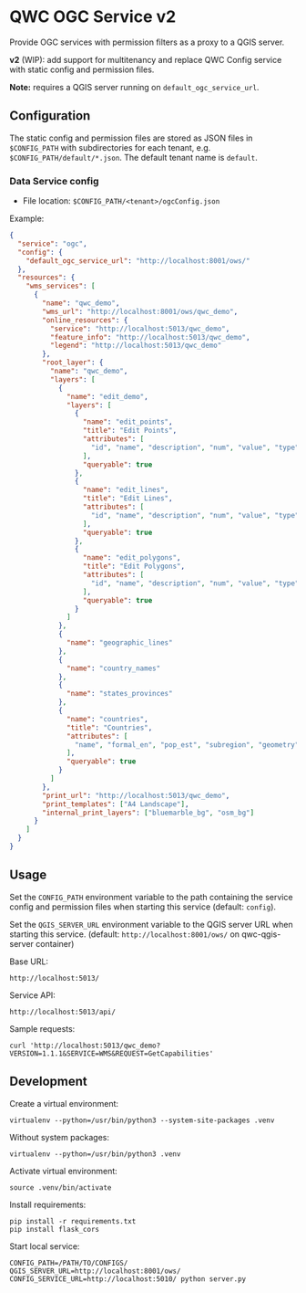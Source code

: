 QWC OGC Service v2
==================

Provide OGC services with permission filters as a proxy to a QGIS server.

**v2** (WIP): add support for multitenancy and replace QWC Config service with static config and permission files.

**Note:** requires a QGIS server running on `default_ogc_service_url`.


Configuration
-------------

The static config and permission files are stored as JSON files in `$CONFIG_PATH` with subdirectories for each tenant,
e.g. `$CONFIG_PATH/default/*.json`. The default tenant name is `default`.


### Data Service config

* File location: `$CONFIG_PATH/<tenant>/ogcConfig.json`

Example:
```json
{
  "service": "ogc",
  "config": {
    "default_ogc_service_url": "http://localhost:8001/ows/"
  },
  "resources": {
    "wms_services": [
      {
        "name": "qwc_demo",
        "wms_url": "http://localhost:8001/ows/qwc_demo",
        "online_resources": {
          "service": "http://localhost:5013/qwc_demo",
          "feature_info": "http://localhost:5013/qwc_demo",
          "legend": "http://localhost:5013/qwc_demo"
        },
        "root_layer": {
          "name": "qwc_demo",
          "layers": [
            {
              "name": "edit_demo",
              "layers": [
                {
                  "name": "edit_points",
                  "title": "Edit Points",
                  "attributes": [
                    "id", "name", "description", "num", "value", "type", "amount", "validated", "datetime", "geometry", "maptip"
                  ],
                  "queryable": true
                },
                {
                  "name": "edit_lines",
                  "title": "Edit Lines",
                  "attributes": [
                    "id", "name", "description", "num", "value", "type", "amount", "validated", "datetime", "geometry", "maptip"
                  ],
                  "queryable": true
                },
                {
                  "name": "edit_polygons",
                  "title": "Edit Polygons",
                  "attributes": [
                    "id", "name", "description", "num", "value", "type", "amount", "validated", "datetime", "geometry", "maptip"
                  ],
                  "queryable": true
                }
              ]
            },
            {
              "name": "geographic_lines"
            },
            {
              "name": "country_names"
            },
            {
              "name": "states_provinces"
            },
            {
              "name": "countries",
              "title": "Countries",
              "attributes": [
                "name", "formal_en", "pop_est", "subregion", "geometry"
              ],
              "queryable": true
            }
          ]
        },
        "print_url": "http://localhost:5013/qwc_demo",
        "print_templates": ["A4 Landscape"],
        "internal_print_layers": ["bluemarble_bg", "osm_bg"]
      }
    ]
  }
}
```


Usage
-----

Set the `CONFIG_PATH` environment variable to the path containing the service config and permission files when starting this service (default: `config`).

Set the `QGIS_SERVER_URL` environment variable to the QGIS server URL
when starting this service. (default: `http://localhost:8001/ows/` on
qwc-qgis-server container)

Base URL:

    http://localhost:5013/

Service API:

    http://localhost:5013/api/

Sample requests:

    curl 'http://localhost:5013/qwc_demo?VERSION=1.1.1&SERVICE=WMS&REQUEST=GetCapabilities'


Development
-----------

Create a virtual environment:

    virtualenv --python=/usr/bin/python3 --system-site-packages .venv

Without system packages:

    virtualenv --python=/usr/bin/python3 .venv

Activate virtual environment:

    source .venv/bin/activate

Install requirements:

    pip install -r requirements.txt
    pip install flask_cors

Start local service:

    CONFIG_PATH=/PATH/TO/CONFIGS/ QGIS_SERVER_URL=http://localhost:8001/ows/ CONFIG_SERVICE_URL=http://localhost:5010/ python server.py

